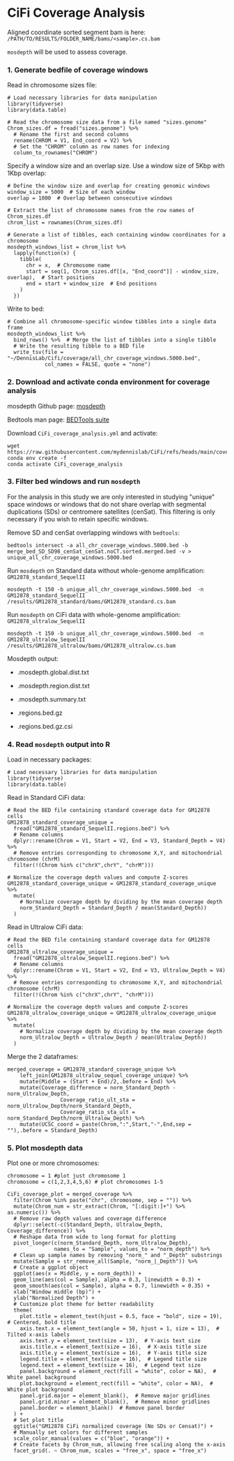 # CiFi Coverage Analysis

Aligned coordinate sorted segment bam is here: `/PATH/TO/RESULTS/FOLDER_NAME/bams/<sample>.cs.bam`

`mosdepth` will be used to assess coverage.

### 1. Generate bedfile of coverage windows

Read in chromosome sizes file:

```{r}
# Load necessary libraries for data manipulation
library(tidyverse) 
library(data.table)

# Read the chromosome size data from a file named "sizes.genome"
Chrom_sizes.df = fread("sizes.genome") %>%
  # Rename the first and second columns
  rename(CHROM = V1, End_coord = V2) %>%
  # Set the "CHROM" column as row names for indexing
  column_to_rownames("CHROM")

```

Specify a window size and an overlap size. Use a window size of 5Kbp with 1Kbp overlap:

```{r}
# Define the window size and overlap for creating genomic windows
window_size = 5000  # Size of each window
overlap = 1000  # Overlap between consecutive windows

# Extract the list of chromosome names from the row names of Chrom_sizes.df
chrom_list = rownames(Chrom_sizes.df)

# Generate a list of tibbles, each containing window coordinates for a chromosome
mosdepth_windows_list = chrom_list %>%
  lapply(function(x) {  
    tibble(  
      chr = x,  # Chromosome name  
      start = seq(1, Chrom_sizes.df[[x, "End_coord"]] - window_size, overlap),  # Start positions  
      end = start + window_size  # End positions  
    )  
  })

```

Write to bed:

```{r}
# Combine all chromosome-specific window tibbles into a single data frame
mosdepth_windows_list %>%
  bind_rows() %>%  # Merge the list of tibbles into a single tibble
  # Write the resulting tibble to a BED file
  write_tsv(file = "~/DennisLab/Cifi/coverage/all_chr_coverage_windows.5000.bed", 
            col_names = FALSE, quote = "none")
```

### 2. Download and activate conda environment for coverage analysis

mosdepth Github page: [mosdepth](https://github.com/brentp/mosdepth)

Bedtools man page: [BEDTools suite](https://bedtools.readthedocs.io/en/latest/content/bedtools-suite.html)

Download `CiFi_coverage_analysis.yml` and activate:

```         
wget https://raw.githubusercontent.com/mydennislab/CiFi/refs/heads/main/coverage_analysis/CiFi_coverage_analysis.yml
conda env create -f 
conda activate CiFi_coverage_analysis
```

### 3. Filter bed windows and run `mosdepth`

For the analysis in this study we are only interested in studying "unique" space windows or windows that do not share overlap with segmental duplications (SDs) or centromere satellites (cenSat). This filtering is only necessary if you wish to retain specific windows.

Remove SD and cenSat overlapping windows with `bedtools`:

```         
bedtools intersect -a all_chr_coverage_windows.5000.bed -b merge_bed_SD_SD98_cenSat_cenSat.noCT.sorted.merged.bed -v > unique_all_chr_coverage_windows.5000.bed
```

Run `mosdepth` on Standard data without whole-genome amplification: `GM12878_standard_SequelII`

```         
mosdepth -t 150 -b unique_all_chr_coverage_windows.5000.bed  -n GM12878_standard_SequelII /results/GM12878_standard/bams/GM12878_standard.cs.bam
```

Run `mosdepth` on CiFi data with whole-genome amplification: `GM12878_ultralow_SequelII`

```         
mosdepth -t 150 -b unique_all_chr_coverage_windows.5000.bed  -n GM12878_ultralow_SequelII /results/GM12878_ultralow/bams/GM12878_ultralow.cs.bam
```

Mosdepth output:

-   <name>.mosdepth.global.dist.txt

-   <name>.mosdepth.region.dist.txt

-   <name>.mosdepth.summary.txt

-   <name>.regions.bed.gz

-   <name>.regions.bed.gz.csi

### 4. Read `mosdepth` output into R

Load in necessary packages:

```{r}
# Load necessary libraries for data manipulation
library(tidyverse) 
library(data.table)
```

Read in Standard CiFi data:

```{r}
# Read the BED file containing standard coverage data for GM12878 cells
GM12878_standard_coverage_unique = 
  fread("GM12878_standard_SequelII.regions.bed") %>%
  # Rename columns
  dplyr::rename(Chrom = V1, Start = V2, End = V3, Standard_Depth = V4) %>%
  # Remove entries corresponding to chromosome X,Y, and mitochondrial chromosome (chrM)
  filter(!(Chrom %in% c("chrX",chrY", "chrM")))

# Normalize the coverage depth values and compute Z-scores
GM12878_standard_coverage_unique = GM12878_standard_coverage_unique %>%
  mutate(
    # Normalize coverage depth by dividing by the mean coverage depth
    norm_Standard_Depth = Standard_Depth / mean(Standard_Depth))
  )
```

Read in Ultralow CiFi data:

```{r}
# Read the BED file containing standard coverage data for GM12878 cells
GM12878_ultralow_coverage_unique = 
  fread("GM12878_ultralow_SequelII.regions.bed") %>%
  # Rename columns
  dplyr::rename(Chrom = V1, Start = V2, End = V3, Ultralow_Depth = V4) %>%
  # Remove entries corresponding to chromosome X,Y, and mitochondrial chromosome (chrM)
  filter(!(Chrom %in% c("chrX",chrY", "chrM")))

# Normalize the coverage depth values and compute Z-scores
GM12878_ultralow_coverage_unique = GM12878_ultralow_coverage_unique %>%
  mutate(
    # Normalize coverage depth by dividing by the mean coverage depth
    norm_Ultralow_Depth = Ultralow_Depth / mean(Ultralow_Depth))
  )
```

Merge the 2 dataframes:

```{r}
merged_coverage = GM12878_standard_coverage_unique %>%
	left_join(GM12878_ultralow_sequel_coverage_unique) %>%
	mutate(Middle = (Start + End)/2,.before = End) %>%
	mutate(Coverage_difference = norm_Standard_Depth - norm_Ultralow_Depth,
				 Coverage_ratio_ult_sta = norm_Ultralow_Depth/norm_Standard_Depth,
				 Coverage_ratio_sta_ult = norm_Standard_Depth/norm_Ultralow_Depth) %>%
	mutate(UCSC_coord = paste(Chrom,":",Start,"-",End,sep = ""),.before = Standard_Depth)
```

### 5. Plot mosdepth data

Plot one or more chromosomes:

```{r}
chromosome = 1 #plot just chromosome 1
chromosome = c(1,2,3,4,5,6) # plot chromosomes 1-5

CiFi_coverage_plot = merged_coverage %>%
  filter(Chrom %in% paste("chr", chromosome, sep = "")) %>%
  mutate(Chrom_num = str_extract(Chrom, "[:digit:]+") %>% as.numeric()) %>%
  # Remove raw depth values and coverage difference
  dplyr::select(-c(Standard_Depth, Ultralow_Depth, Coverage_difference)) %>%
  # Reshape data from wide to long format for plotting
  pivot_longer(c(norm_Standard_Depth, norm_Ultralow_Depth), 
               names_to = "Sample", values_to = "norm_depth") %>%
  # Clean up sample names by removing "norm_" and "_Depth" substrings
  mutate(Sample = str_remove_all(Sample, "norm_|_Depth")) %>%
  # Create a ggplot object
  ggplot(aes(x = Middle, y = norm_depth)) +
  geom_line(aes(col = Sample), alpha = 0.3, linewidth = 0.3) +
  geom_smooth(aes(col = Sample), alpha = 0.7, linewidth = 0.35) +
  xlab("Window middle (bp)") +
  ylab("Normalized Depth") +
  # Customize plot theme for better readability
  theme(
    plot.title = element_text(hjust = 0.5, face = "bold", size = 19),  # Centered, bold title
    axis.text.x = element_text(angle = 50, hjust = 1, size = 13),  # Tilted x-axis labels
    axis.text.y = element_text(size = 13),  # Y-axis text size
    axis.title.x = element_text(size = 16),  # X-axis title size
    axis.title.y = element_text(size = 16),  # Y-axis title size
    legend.title = element_text(size = 16),  # Legend title size
    legend.text = element_text(size = 16),  # Legend text size
    panel.background = element_rect(fill = "white", color = NA),  # White panel background
    plot.background = element_rect(fill = "white", color = NA),  # White plot background
    panel.grid.major = element_blank(),  # Remove major gridlines
    panel.grid.minor = element_blank(),  # Remove minor gridlines
    panel.border = element_blank()  # Remove panel border
  ) +
  # Set plot title
  ggtitle("GM12878 CiFi normalized coverage (No SDs or Censat)") +
  # Manually set colors for different samples
  scale_color_manual(values = c("blue", "orange")) +
  # Create facets by Chrom_num, allowing free scaling along the x-axis
  facet_grid(. ~ Chrom_num, scales = "free_x", space = "free_x")
```
